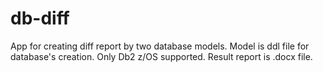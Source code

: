 # db-diff
App for creating diff report by two database models. Model is ddl file for database's creation. Only Db2 z/OS supported. Result report is .docx file.
